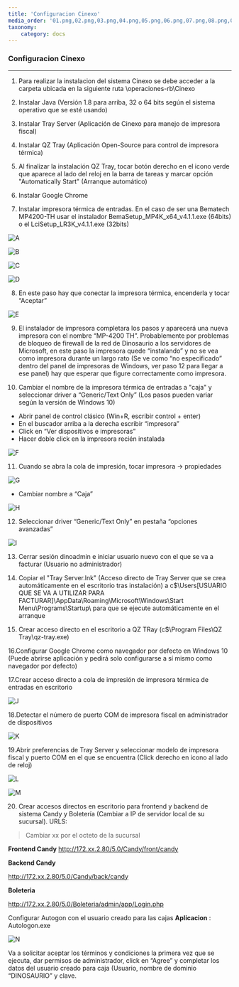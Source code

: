 ```yaml
---
title: 'Configuracion Cinexo'
media_order: '01.png,02.png,03.png,04.png,05.png,06.png,07.png,08.png,09.png,10.png,11.png,12.png,13.png,14.png,15.png,16.png,17.png,18.png,19.png,20.png,21.png,22.png,23.png,24.png'
taxonomy:
    category: docs
---
```


### Configuracion Cinexo
-------------


1. Para realizar la instalacion del sistema Cinexo se debe acceder a la carpeta ubicada en la siguiente ruta \\operaciones-rb\Cinexo

2. Instalar Java (Versión 1.8 para arriba, 32 o 64 bits según el sistema operativo que se esté usando)

3. Instalar Tray Server (Aplicación de Cinexo para manejo de impresora fiscal)

4. Instalar QZ Tray (Aplicación Open-Source para control de impresora térmica)

5. Al finalizar la instalación QZ Tray, tocar botón derecho en el icono verde que aparece al lado del reloj en la barra de tareas y marcar opción "Automatically Start" (Arranque automático)

6. Instalar Google Chrome

7. Instalar impresora térmica de entradas. En el caso de ser una Bematech MP4200-TH usar el instalador BemaSetup_MP4K_x64_v4.1.1.exe (64bits) o el LciSetup_LR3K_v4.1.1.exe (32bits)

![A](01.png)

![B](02.png)

![C](03.png)

![D](04.png)


8. En este paso hay que conectar la impresora térmica, encenderla y tocar “Aceptar”

![E](05.png)



9. El instalador de impresora completara los pasos y aparecerá una nueva impresora con el nombre “MP-4200 TH”. Probablemente por problemas de bloqueo de firewall de la red de Dinosaurio a los servidores de Microsoft, en este paso la impresora quede “instalando” y no se vea como impresora durante un largo rato (Se ve como “no especificado” dentro del panel de impresoras de Windows, ver paso 12 para llegar a ese panel) hay que esperar que figure correctamente como impresora.

10. Cambiar el nombre de la impresora térmica de entradas a "caja" y seleccionar driver a “Generic/Text Only” (Los pasos pueden variar según la versión de Windows 10)

*  Abrir panel de control clásico (Win+R, escribir control + enter)
*  En el buscador arriba a la derecha escribir “impresora”
*  Click en “Ver dispositivos e impresoras”
*  Hacer doble click en la impresora recién instalada

![F](06.png)

11. Cuando se abra la cola de impresión, tocar impresora -> propiedades

![G](07.png)
*  Cambiar nombre a “Caja”

![H](08.png)

12. Seleccionar driver “Generic/Text Only” en pestaña “opciones avanzadas”

![I](09.png)

13. Cerrar sesión dinoadmin e iniciar usuario nuevo con el que se va a facturar (Usuario no administrador)

14. Copiar el "Tray Server.lnk" (Acceso directo de Tray Server que se crea automáticamente en el escritorio tras instalación) a c$\Users\[USUARIO QUE SE VA A UTILIZAR PARA FACTURAR]\AppData\Roaming\Microsoft\Windows\Start Menu\Programs\Startup\ para que se ejecute automáticamente en el arranque

15. Crear acceso directo en el escritorio a QZ TRay (c$\Program Files\QZ Tray\qz-tray.exe)

16.Configurar Google Chrome como navegador por defecto en Windows 10 (Puede abrirse aplicación y pedirá solo configurarse a sí mismo como navegador por defecto)

17.Crear acceso directo a cola de impresión de impresora térmica de entradas en escritorio

![J](10.png)

18.Detectar el número de puerto COM de impresora fiscal en administrador de dispositivos

![K](11.png)

19.Abrir preferencias de Tray Server y seleccionar modelo de impresora fiscal y puerto COM en el que se encuentra (Click derecho en icono al lado de reloj)

![L](12.png)

![M](13.png)

20. Crear accesos directos en escritorio para frontend y backend de sistema Candy y Boletería (Cambiar a IP de servidor local de su sucursal). URLS:

> Cambiar xx por el octeto de la sucursal

**Frontend Candy**
http://172.xx.2.80/5.0/Candy/front/candy 

**Backend Candy**

http://172.xx.2.80/5.0/Candy/back/candy

**Boleteria**

http://172.xx.2.80/5.0/Boleteria/admin/app/Login.php


Configurar Autogon con el usuario creado para las cajas
**Aplicacion** : Autologon.exe

![N](14.png)

Va a solicitar aceptar los términos y condiciones la primera vez que se ejecuta, dar permisos de administrador, click en “Agree” y completar los datos del usuario creado para caja (Usuario, nombre de dominio “DINOSAURIO” y clave.


